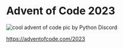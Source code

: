 # Advent of Code 2023

![cool advent of code pic by Python Discord](https://blog.pythondiscord.com/content/images/size/w2000/2021/03/AoC_banner.png)

https://adventofcode.com/2023
